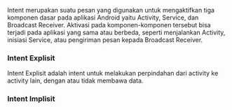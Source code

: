 Intent merupakan suatu pesan yang digunakan untuk mengaktifkan tiga komponen dasar 
pada aplikasi Android yaitu Activity, Service, dan Broadcast Receiver. 
Aktivasi pada komponen-komponen tersebut bisa terjadi pada aplikasi yang sama atau berbeda, 
seperti menjalankan Activity, inisiasi Service, atau pengiriman pesan kepada Broadcast Receiver.

### Intent Explisit
Intent Explisit adalah intent untuk melakukan perpindahan dari activity ke activity lain, 
dengan atau tidak membawa data.

### Intent Implisit 
